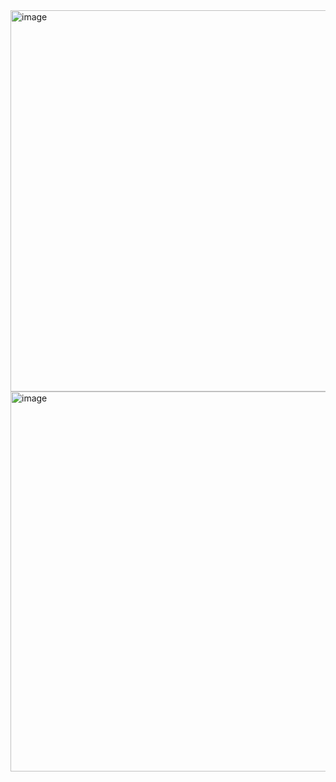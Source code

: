 <img width="930" height="610" alt="image" src="https://github.com/user-attachments/assets/baf44a1d-a90e-4432-91ef-d32763f6b7e2" />


<img width="942" height="608" alt="image" src="https://github.com/user-attachments/assets/7ac14506-0869-447a-be58-29009497de06" />
